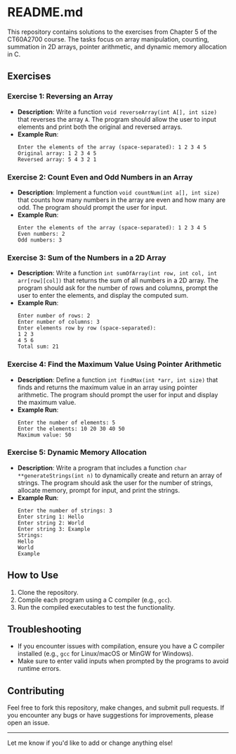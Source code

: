 # README.md

This repository contains solutions to the exercises from Chapter 5 of the CT60A2700 course. The tasks focus on array manipulation, counting, summation in 2D arrays, pointer arithmetic, and dynamic memory allocation in C.

## Exercises

### Exercise 1: Reversing an Array
- **Description**: Write a function `void reverseArray(int A[], int size)` that reverses the array `A`. The program should allow the user to input elements and print both the original and reversed arrays.
- **Example Run**:
  ```
  Enter the elements of the array (space-separated): 1 2 3 4 5
  Original array: 1 2 3 4 5
  Reversed array: 5 4 3 2 1
  ```

### Exercise 2: Count Even and Odd Numbers in an Array
- **Description**: Implement a function `void countNum(int a[], int size)` that counts how many numbers in the array are even and how many are odd. The program should prompt the user for input.
- **Example Run**:
  ```
  Enter the elements of the array (space-separated): 1 2 3 4 5
  Even numbers: 2
  Odd numbers: 3
  ```

### Exercise 3: Sum of the Numbers in a 2D Array
- **Description**: Write a function `int sumOfArray(int row, int col, int arr[row][col])` that returns the sum of all numbers in a 2D array. The program should ask for the number of rows and columns, prompt the user to enter the elements, and display the computed sum.
- **Example Run**:
  ```
  Enter number of rows: 2
  Enter number of columns: 3
  Enter elements row by row (space-separated):
  1 2 3
  4 5 6
  Total sum: 21
  ```

### Exercise 4: Find the Maximum Value Using Pointer Arithmetic
- **Description**: Define a function `int findMax(int *arr, int size)` that finds and returns the maximum value in an array using pointer arithmetic. The program should prompt the user for input and display the maximum value.
- **Example Run**:
  ```
  Enter the number of elements: 5
  Enter the elements: 10 20 30 40 50
  Maximum value: 50
  ```

### Exercise 5: Dynamic Memory Allocation
- **Description**: Write a program that includes a function `char **generateStrings(int n)` to dynamically create and return an array of strings. The program should ask the user for the number of strings, allocate memory, prompt for input, and print the strings.
- **Example Run**:
  ```
  Enter the number of strings: 3
  Enter string 1: Hello
  Enter string 2: World
  Enter string 3: Example
  Strings:
  Hello
  World
  Example
  ```

## How to Use
1. Clone the repository.
2. Compile each program using a C compiler (e.g., `gcc`).
3. Run the compiled executables to test the functionality.

## Troubleshooting
- If you encounter issues with compilation, ensure you have a C compiler installed (e.g., `gcc` for Linux/macOS or MinGW for Windows).
- Make sure to enter valid inputs when prompted by the programs to avoid runtime errors.

## Contributing
Feel free to fork this repository, make changes, and submit pull requests. If you encounter any bugs or have suggestions for improvements, please open an issue.

---

Let me know if you'd like to add or change anything else!
